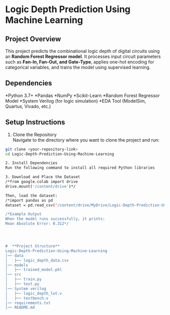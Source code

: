 # Logic Depth Prediction Using Machine Learning

## **Project Overview**  
This project predicts the combinational logic depth of digital circuits using an **Random Forest Regressor model**. It processes input circuit parameters such as **Fan-In, Fan-Out, and Gate-Type**, applies one-hot encoding for categorical variables, and trains the model using supervised learning.

## **Dependencies**
*Python 3.7+
*Pandas
*NumPy
*Scikit-Learn
*Random Forest Regressor Model
*System Verilog  (for logic simulation)
*EDA Tool (ModelSim, Quartus, Vivado, etc.)

## **Setup Instructions**  

1. Clone the Repository   
Navigate to the directory where you want to clone the project and run:  
```bash
git clone <your-repository-link>
cd Logic-Depth-Prediction-Using-Machine-Learning

2. Install Dependencies
Run the following command to install all required Python libraries

3. Download and Place the Dataset
/*from google.colab import drive
drive.mount('/content/drive')*/

Then, load the dataset:
/*import pandas as pd
dataset = pd.read_csv("/content/drive/MyDrive/Logic-Depth-Prediction-Using-Machine-Learning/log*/

/*Example Output
When the model runs successfully, it prints:
Mean Absolute Error: 0.312*/




#  **Project Structure**
Logic-Depth-Prediction-Using-Machine-Learning
│── data
│   ├── logic_depth_data.csv
│── models
│   ├── trained_model.pkl
│── src
│   ├── train.py
│   ├── test.py
│── System verilog
│   ├── logic_depth_lut.v
│   ├── testbench.v
│── requirements.txt
│── README.md



